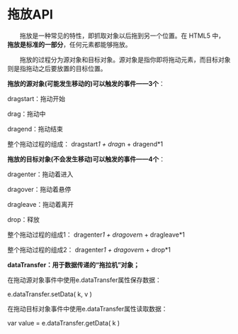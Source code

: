 # 拖放API

　　拖放是一种常见的特性，即抓取对象以后拖到另一个位置。在 HTML5 中，**拖放是标准的一部分**，任何元素都能够拖放。

　　拖放的过程分为源对象和目标对象。源对象是指你即将拖动元素，而目标对象则是指拖动之后要放置的目标位置。

**拖放的源对象(可能发生移动的)可以触发的事件——3个**：

dragstart：拖动开始

drag：拖动中

dragend：拖动结束

整个拖动过程的组成： dragstart*1 + drag*n + dragend*1

 

**拖放的目标对象(不会发生移动)可以触发的事件——4个**：

dragenter：拖动着进入

dragover：拖动着悬停

dragleave：拖动着离开

drop：释放

整个拖动过程的组成1： dragenter*1 + dragover*n + dragleave*1

整个拖动过程的组成2： dragenter*1 + dragover*n + drop*1

 

**dataTransfer：用于数据传递的“拖拉机”对象；**

 在拖动源对象事件中使用e.dataTransfer属性保存数据：

e.dataTransfer.setData( k,  v )

 在拖动目标对象事件中使用e.dataTransfer属性读取数据：

var value = e.dataTransfer.getData( k )